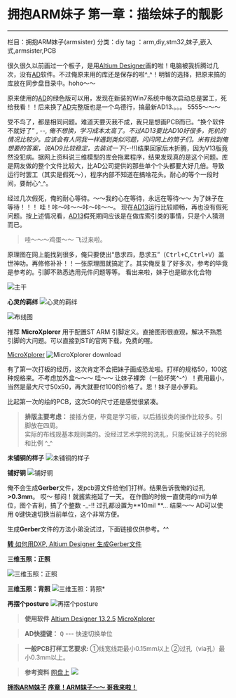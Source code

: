 # 拥抱ARM妹子 第一章：描绘妹子的靓影
----


栏目：拥抱ARM妹子(armsister)
分类：diy
tag ：arm,diy,stm32,妹子,嵌入式,armsister,PCB


很久很久以前画过一个板子，是用[Altium Designer][ad]画的啦！电脑被我折腾过几次，没有[AD][ad]软件。不过俺原来用的库还是保存的啦^_^！明智的选择，把原来搞的库放在同步盘目录中。hoho～～

原来使用的[AD][ad]的绿色版可以用，发现在新装的Win7系统中每次启动总是罢工，死给我看！！后来换了[AD][ad]完整版也是一个鸟德行，搞最新AD13.。。。 5555～～～ 


受不鸟了，都是相同问题。难道天要灭我不成，我只是想画PCB而已。“换个软件不就好了”  , -_-, 俺不想换，学习成本太高了。不过AD13要比AD10好很多，死机的情况比较少。应该会有人同我一样遇到类似问题，问问网上的筒子们。米有找到俺想要的答案，说AD9比较稳定，去装试一下(-_-!!)结果回家后木折腾，因为V13版竟然没犯病。据网上资料说三维模型的库会拖累程序，结果发现真的是这个问题。库是网友做的整个文件比较大，比AD公司提供的那些单个个头都要大好几倍。导致运行时罢工（其实是假死～），程序内部不知道在搞啥花头。耐心的等个一段时间，要耐心^_^。


经过几次假死，俺的耐心等待。～～我的心在等待，永远在等待～～ 为了妹子在等待！！！ 哇！咔～咔～～咔～咔～～。 现在[AD13][ad]运行比较顺畅，再也没有假死问题。按上述情况看，[AD13][ad]假死期间应该是在做库索引类的事情，只是个人猜测而已。

> 哇～～～鸡蛋～～ 飞过来啦。



原理图在网上能找到很多，俺只要使出“恳求四，恳求五”（<kbd>Ctrl+C</kbd>,<kbd>Ctrl+V</kbd>）盖世神功。再修修补补！！一张原理图就搞定了。其实俺反复了好多次，参考的毕竟是参考的。引脚不熟悉选用元件问题等等。
看出来啦，妹子也是碳水化合物 


![主干](http://img142.poco.cn/mypoco/myphoto/20130806/22/56189644201308062235442538865476509_000.jpg)


**心灵的羁绊**
![心灵的羁绊](http://img142.poco.cn/mypoco/myphoto/20130806/22/56189644201308062235442538865476509_001.jpg)

![布线图](http://image142.poco.cn/mypoco/myphoto/20130806/22/56189644201308062235442538865476509_005.jpg)




推荐 **MicroXplorer** 用于配置ST ARM 引脚定义。直接图形很直观，解决不熟悉引脚的大问题。可以直接到ST的官网下载，免费的喔。

[MicroXplorer][xplorer]
![MicroXplorer download](http://image142.poco.cn/mypoco/myphoto/20130806/15/561896442013080615041204.jpg)




有了第一次打板的经历，这次肯定不会把妹子画成恐龙啦。打样的规格50，100这种规格来。不考虑加外盒～～～ 哇～～ 让妹子裸奔（一脸坏笑^-^）！费用最小，当然是最大尺寸50x50，再大就要付100的价格了。恩！妹子是小萝莉。


比起第一次的绘的PCB，这次50的尺寸还是感觉很紧凑。


> **排版主要考虑：** 
> 接插方便，毕竟是学习板，以后插拔类的操作比较多。引脚放在四周。  
> 实际的布线规基本规则类的。没经过艺术学院的洗礼，只能保证妹子的轮廓和比例 ^_^  


**未铺铜的样子**
![未铺铜的样子](http://image142.poco.cn/mypoco/myphoto/20130806/22/56189644201308062235442538865476509_005.jpg)


**铺好铜**
![铺好铜](http://img142.poco.cn/mypoco/myphoto/20130806/22/56189644201308062235442538865476509_006.jpg)



俺不会生成**Gerber**文件，发pcb源文件给他们打样。结果告诉我俺的过孔 **>0.3mm**。  哎～ 郁闷！就酱紫拖延了一天。
在作图的时候一直使用的mil为单位，图个吉利，搞了个整数 -_-!! 过孔都设置为**10mil **... 结果～～
AD可以使用 <kbd>Q</kbd>键快速切换当前单位，这个非常方便。


生成**Gerber**文件的方法小弟没试过，下面链接仅供参考。^^

[**转** 如何用DXP, Altium Designer 生成Gerber文件](http://user.qzone.qq.com/178280064/blog/1381123211)




**三维玉照：正照**

![三维玉照：正照](http://img142.poco.cn/mypoco/myphoto/20130806/22/56189644201308062235442538865476509_004.jpg)


**三维玉照：背照**
![三维玉照：背照*](http://img142.poco.cn/mypoco/myphoto/20130806/22/56189644201308062235442538865476509_003.jpg)


**再摆个posture**
![再摆个posture](http://img142.poco.cn/mypoco/myphoto/20130806/22/56189644201308062235442538865476509_002.jpg)





> **使用软件**
> [Altium Designer 13.2.5](http://pan.baidu.com/share/link?shareid=3230326787&uk=2754976235) 
> [MicroXplorer](http://www.st.com/web/catalog/tools/FM147/CL1794/SC961/SS1533/PF251717) 


> **AD快捷键：** 
>  <kbd>Q</kbd>     --- 快速切换单位
  

> **一般PCB打样工艺要求:** 
> ①线宽线距最小0.15mm以上
> ②过孔（via孔）最小0.3mm以上。

> **参考资料** 
>  [网盘上](http://pan.baidu.com/share/link?shareid=3295581999&uk=2754976235)
![](http://img15.poco.cn/mypoco/myphoto/20131007/13/5618964420131007131349094.png)





[**拥抱ARM妹子**](http://diy.moguf.com/armsister)
[**序章！ARM妹子～～ 哥我来啦！**](http://www.moguf.com/post/armsister0101)



[ad]:<http://www.altium.com.cn>
[xplorer]:<http://www.st.com/web/catalog/tools/FM147/CL1794/SC961/SS1533/PF251717>